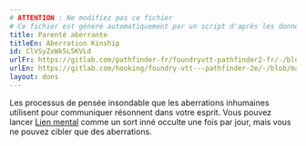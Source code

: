 ```yaml
---
# ATTENTION : Ne modifiez pas ce fichier
# Ce fichier est généré automatiquement par un script d'après les données du module Foundry VTT officiel et de sa traduction
title: Parenté aberrante
titleEn: Aberration Kinship
id: ClVSyZxWk5L5KVLd
urlFr: https://gitlab.com/pathfinder-fr/foundryvtt-pathfinder2-fr/-/blob/master/data/feats/ClVSyZxWk5L5KVLd.htm
urlEn: https://gitlab.com/hooking/foundry-vtt---pathfinder-2e/-/blob/master/packs/data/feats.db/aberration-kinship.json
layout: dons
---
```

Les processus de pensée insondable que les aberrations inhumaines utilisent pour communiquer résonnent dans votre esprit. Vous pouvez lancer [Lien mental](../sorts/lien-mental.md) comme un sort inné occulte une fois par jour, mais vous ne pouvez cibler que des aberrations.
